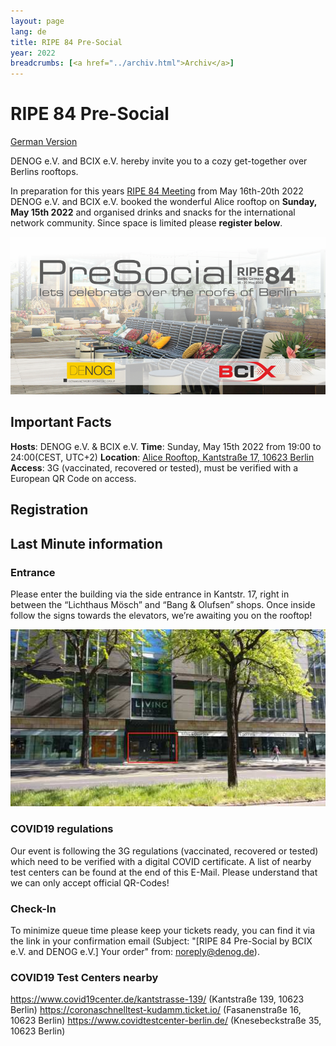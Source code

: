 ```yaml
---
layout: page
lang: de
title: RIPE 84 Pre-Social
year: 2022
breadcrumbs: [<a href="../archiv.html">Archiv</a>]
---
```


# RIPE 84 Pre-Social
[German Version](ripe84.html)

DENOG e.V. and BCIX e.V. hereby invite you to a cozy get-together over Berlins rooftops.

In preparation for this years [RIPE 84 Meeting](https://ripe84.ripe.net) from May 16th-20th 2022 DENOG e.V. and BCIX e.V. booked the wonderful Alice rooftop on **Sunday, May 15th 2022** and organised drinks and snacks for the international network community.
Since space is limited please **register below**.

![RIPE84 Banner](/images/meetings/ripe84/ripe84_banner.png)

## Important Facts

**Hosts**: DENOG e.V. & BCIX e.V.
**Time**: Sunday, May 15th 2022 from 19:00 to 24:00(CEST, UTC+2)
**Location**: [Alice Rooftop, Kantstraße 17, 10623 Berlin](https://www.alice-rooftop.de/)
**Access**: 3G (vaccinated, recovered or tested), must be verified with a European QR Code on access.

## Registration

<pretix-widget event="https://pretix.eu/denog/ripe84/"></pretix-widget>

## Last Minute information

### Entrance

Please enter the building via the side entrance in Kantstr. 17, right in between the “Lichthaus Mösch” and “Bang & Olufsen” shops. Once inside follow the signs towards the elevators, we’re awaiting you on the rooftop!

![Venue Entrance](/images/meetings/ripe84/ripe84_entrance.jpeg)


### COVID19 regulations

Our event is following the 3G regulations (vaccinated, recovered or tested) which need to be verified with a digital COVID certificate. A list of nearby test centers can be found at the end of this E-Mail.
Please understand that we can only accept official QR-Codes!

### Check-In

To minimize queue time please keep your tickets ready, you can find it via the link in your confirmation email (Subject: "[RIPE 84 Pre-Social by BCIX e.V. and DENOG e.V.] Your order" from: <noreply@denog.de>).


### COVID19 Test Centers nearby

https://www.covid19center.de/kantstrasse-139/ (Kantstraße 139, 10623 Berlin)
https://coronaschnelltest-kudamm.ticket.io/ (Fasanenstraße 16, 10623 Berlin)
https://www.covidtestcenter-berlin.de/ (Knesebeckstraße 35, 10623 Berlin)